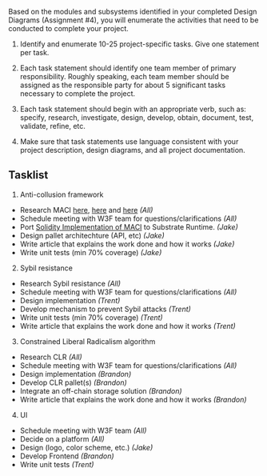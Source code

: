 Based on the modules and subsystems identified in your completed Design Diagrams (Assignment #4), you will enumerate the activities that need to be conducted to complete your project.

1) Identify and enumerate 10-25 project-specific tasks. Give one statement per task.

2) Each task statement should identify one team member of primary responsibility. Roughly speaking, each team member should be assigned as the responsible party for about 5 significant tasks necessary to complete the project.

3) Each task statement should begin with an appropriate verb, such as: specify, research, investigate, design, develop, obtain, document, test, validate, refine, etc.

4) Make sure that task statements use language consistent with your project description, design diagrams, and all project documentation.

## Tasklist

1. Anti-collusion framework
  - Research MACI [here](https://ethresear.ch/t/minimal-anti-collusion-infrastructure/5413), [here](https://github.com/w3f/Grants-Program/pull/232) and [here](https://github.com/appliedzkp/maci) *(All)*
  - Schedule meeting with W3F team for questions/clarifications *(All)*
  - Port [Solidity Implementation of MACI](https://github.com/appliedzkp/maci) to Substrate Runtime. *(Jake)*
  - Design pallet architechture (API, etc) *(Jake)*
  - Write article that explains the work done and how it works *(Jake)*
  - Write unit tests (min 70% coverage) *(Jake)*
2. Sybil resistance
  - Research Sybil resistance *(All)*
  - Schedule meeting with W3F team for questions/clarifications *(All)*
  - Design implementation *(Trent)*
  - Develop mechanism to prevent Sybil attacks *(Trent)*
  - Write unit tests (min 70% coverage) *(Trent)*
  - Write article that explains the work done and how it works *(Trent)*
3. Constrained Liberal Radicalism algorithm
  - Research CLR *(All)*
  - Schedule meeting with W3F team for questions/clarifications *(All)*
  - Design implementation *(Brandon)*
  - Develop CLR pallet(s) *(Brandon)*
  - Integrate an off-chain storage solution *(Brandon)*
  - Write article that explains the work done and how it works *(Brandon)*
4. UI
  - Schedule meeting with W3F team *(All)*
  - Decide on a platform *(All)*
  - Design (logo, color scheme, etc.) *(Jake)*
  - Develop Frontend *(Brandon)*
  - Write unit tests *(Trent)*
  
